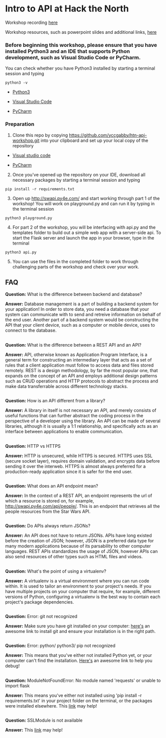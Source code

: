 # Intro to API at Hack the North

Workshop recording [here](https://www.youtube.com/watch?v=Fpc7Lp5oEkU&feature=youtu.be&ab_channel=HacktheNorth)

Workshop resources, such as powerpoint slides and additional links, [here](https://drive.google.com/drive/folders/1wET21sxRq5IKgV6X_ln8H2rmP81aZqXk?usp=sharing)

### Before beginning this workshop, please ensure that you have installed Python3 and an IDE that supports Python development, such as Visual Studio Code or PyCharm. 

You can check whether you have Python3 installed by starting a terminal session and typing
```
python3 -v
```

* [Python3](https://realpython.com/installing-python/)

* [Visual Studio Code](https://code.visualstudio.com/)

* [PyCharm](https://www.jetbrains.com/pycharm/)

### Preparation

1. Clone this repo by copying https://github.com/yccgabby/htn-api-workshop.git into your clipboard and set up your local copy of the repository

* [Visual studio code](https://code.visualstudio.com/docs/editor/versioncontrol)

* [PyCharm](https://www.jetbrains.com/help/pycharm/set-up-a-git-repository.html)

2. Once you've opened up the repository on your IDE, download all necessary packages by starting a terminal session and typing
```
pip install -r requirements.txt
```
3. Open up http://swapi.py4e.com/ and start working through part 1 of the workshop! You will work on playground.py and can run it by typing in the terminal session 
```
python3 playground.py
```
4. For part 2 of the workshop, you will be interfacing with api.py and the templates folder to build out a simple web app with a server-side api. To start the Flask server and launch the app in your browser, type in the terminal 
```
python3 api.py
```
5. You can use the files in the completed folder to work through challenging parts of the workshop and check over your work. 




## FAQ

**Question:** What is the difference between backend and database?

**Answer:** Database management is a part of building a backend system for your application! In order to store data, you need a database that your system can communicate with to send and retreive information on behalf of the end user. Another part of a backend system would be constructing the API that your client device, such as a computer or mobile device, uses to connect to the database.

##
**Question:** What is the difference between a REST API and an API?

**Answer:** API, otherwise known as Application Program Interface, is a general term for constructing an intermediary layer that acts as a set of rules that a client application must follow to access data and files stored remotely. REST is a design methodology, by far the most popular one, that expands on the concept of an API and employs additional design patterns such as CRUD operations and HTTP protocols to abstract the process and make data transferrable across different technology stacks. 

##
**Question:** How is an API different from a library?

**Answer:** A library in itself is not necessary an API, and merely consists of useful functions that can further abstract the coding process in the perspective of a developer using the library. An API can be made of several libraries, although it is usually a 1:1 relationship, and specifically acts as an interface between applications to enable communication. 

##
**Question:** HTTP vs HTTPS

**Answer:** HTTP is unsecured, while HTTPS is secured. HTTPS uses SSL (secure socket layer), requires domain validation, and encrypts data before sending it over the interweb. HTTPS is almost always preferred for a production-ready application since it is safer for the end user. 

##
**Question:** What does an API endpoint mean?

**Answer:** In the context of a REST API, an endpoint represents the url of which a resource is stored on, for example, http://swapi.py4e.com/api/people/. This is an endpoint that retrieves all the people resources from the Star Wars API. 

##
**Question:** Do APIs always return JSONs?

**Answer:** An API does not have to return JSONs. APIs have long existed before the creation of JSON; however, JSON is a preferred data type for many modern applications because of its parsability to other computer languages. REST APIs standardizes the usage of JSON, however APIs can also send resources of other types such as HTML files and videos. 

##
**Question:** What's the point of using a virtualenv?

**Answer:** A virtualenv is a virtual environment where you can run code within. It is used to tailor an environment to your project's needs. If you have multiple projects on your computer that require, for example, different versions of Python, configuring a virtualenv is the best way to contain each project's package dependencies.

##
**Question:** Error: git not recognized

**Answer:** Make sure you have git installed on your computer: [here's](https://git-scm.com/book/en/v2/Getting-Started-Installing-Git) an awesome link to install git and ensure your installation is in the right path.

##
**Question:** Error: python/ python3/ pip not recognized

**Answer:** This means that you've either not installed Python yet, or your computer can't find the installation. [Here's](https://realpython.com/installing-python/) an awesome link to help you debug!

##
**Question:** ModuleNotFoundError: No module named 'requests' or unable to import flask

**Answer:** This means you've either not installed using 'pip install -r requirements.txt' in your project folder on the terminal, or the packages were installed elsewhere. This [link](https://stackoverflow.com/questions/7225900/how-to-install-packages-using-pip-according-to-the-requirements-txt-file-from-a) may help!

##
**Question:** SSLModule is not available

**Answer:** This [link](https://stackoverflow.com/questions/41328451/ssl-module-in-python-is-not-available-when-installing-package-with-pip3) may help!

